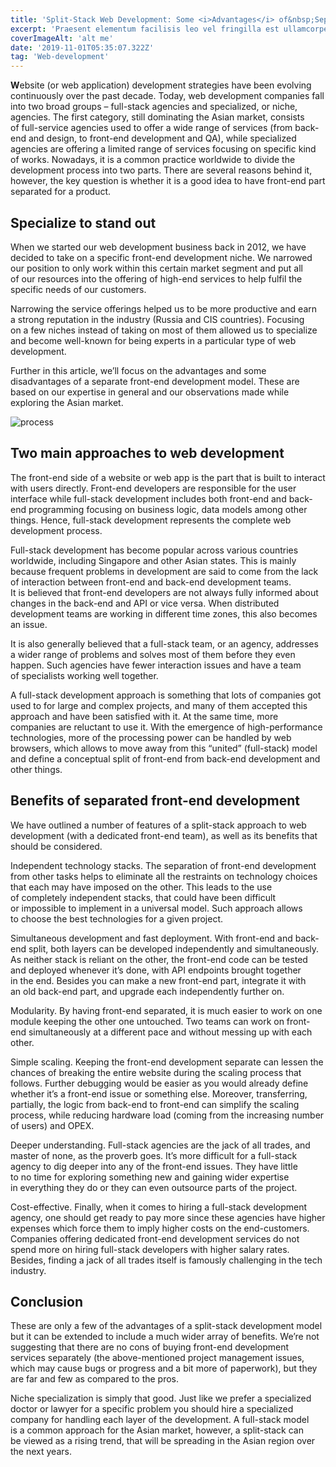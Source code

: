```yaml
---
title: 'Split-Stack Web Development: Some <i>Advantages</i> of&nbsp;Separating <span style="white-space:nowrap">Front-end</span> from <span style="white-space:nowrap">Back-end</span>'
excerpt: 'Praesent elementum facilisis leo vel fringilla est ullamcorper eget. At imperdiet dui accumsan sit amet nulla facilisi morbi tempus.'
coverImageAlt: 'alt me'
date: '2019-11-01T05:35:07.322Z'
tag: 'Web-development'
---
```


**W**ebsite (or&nbsp;web application) development strategies have been evolving continuously over the past decade. Today, web development companies fall into two broad groups&nbsp;– full-stack agencies and specialized, or&nbsp;niche, agencies. The first category, still dominating the Asian market, consists of&nbsp;full-service agencies used to&nbsp;offer a&nbsp;wide range of&nbsp;services (from back-end and design, to&nbsp;front-end development and&nbsp;QA), while specialized agencies are offering a&nbsp;limited range of&nbsp;services focusing on&nbsp;specific kind of&nbsp;works. Nowadays, it&nbsp;is&nbsp;a&nbsp;common practice worldwide to&nbsp;divide the development process into two parts. There are several reasons behind&nbsp;it, however, the key question is&nbsp;whether it&nbsp;is&nbsp;a&nbsp;good idea to&nbsp;have front-end part separated for a&nbsp;product.

## Specialize to&nbsp;stand out

When we&nbsp;started our web development business back in&nbsp;2012, we&nbsp;have decided to&nbsp;take on&nbsp;a&nbsp;specific front-end development niche. We&nbsp;narrowed our position to&nbsp;only work within this certain market segment and put all of&nbsp;our resources into the offering of&nbsp;high-end services to&nbsp;help fulfil the specific needs of&nbsp;our customers.

Narrowing the service offerings helped&nbsp;us to&nbsp;be&nbsp;more productive and earn a&nbsp;strong reputation in&nbsp;the industry (Russia and CIS countries). Focusing on&nbsp;a&nbsp;few niches instead of&nbsp;taking on&nbsp;most of&nbsp;them allowed&nbsp;us to&nbsp;specialize and become well-known for being experts in&nbsp;a&nbsp;particular type of&nbsp;web development.

Further in&nbsp;this article, we’ll focus on&nbsp;the advantages and some disadvantages of&nbsp;a&nbsp;separate front-end development model. These are based on&nbsp;our expertise in&nbsp;general and our observations made while exploring the Asian market.

<Img imageName="process" alt="process" withBigMargin />

## Two main approaches to web development

The front-end side of&nbsp;a&nbsp;website or&nbsp;web app is&nbsp;the part that is&nbsp;built to&nbsp;interact with users directly. Front-end developers are responsible for the user interface while full-stack development includes both front-end and back-end programming focusing on&nbsp;business logic, data models among other things. Hence, full-stack development represents the complete web development process.

Full-stack development has become popular across various countries worldwide, including Singapore and other Asian states. This is&nbsp;mainly because frequent problems in&nbsp;development are said to&nbsp;come from the lack of&nbsp;interaction between front-end and back-end development teams. It&nbsp;is&nbsp;believed that front-end developers are not always fully informed about changes in&nbsp;the back-end and API or&nbsp;vice versa. When distributed development teams are working in&nbsp;different time zones, this also becomes an&nbsp;issue.

It&nbsp;is&nbsp;also generally believed that a&nbsp;full-stack team, or&nbsp;an&nbsp;agency, addresses a&nbsp;wider range of&nbsp;problems and solves most of&nbsp;them before they even happen. Such agencies have fewer interaction issues and have a&nbsp;team of&nbsp;specialists working well together.

A&nbsp;full-stack development approach is&nbsp;something that lots of&nbsp;companies got used to&nbsp;for large and complex projects, and many of&nbsp;them accepted this approach and have been satisfied with&nbsp;it. At&nbsp;the same time, more companies are reluctant to&nbsp;use&nbsp;it. With the emergence of&nbsp;high-performance technologies, more of&nbsp;the processing power can be&nbsp;handled by&nbsp;web browsers, which allows to&nbsp;move away from this “united” (full-stack) model and define a&nbsp;conceptual split of&nbsp;front-end from back-end development and other things.

<Separator type="bg-repeat" lineColor="#D3D3FF" imageName="peopleWithGramophone" />

## Benefits of separated front-end development

We&nbsp;have outlined a&nbsp;number of&nbsp;features of&nbsp;a&nbsp;split-stack approach to&nbsp;web development (with a&nbsp;dedicated front-end team), as&nbsp;well as&nbsp;its benefits that should be&nbsp;considered.

Independent technology stacks. The separation of&nbsp;front-end development from other tasks helps to&nbsp;eliminate all the restraints on&nbsp;technology choices that each may have imposed on&nbsp;the other. This leads to&nbsp;the use of&nbsp;completely independent stacks, that could have been difficult or&nbsp;impossible to&nbsp;implement in&nbsp;a&nbsp;universal model. Such approach allows to&nbsp;choose the best technologies for a&nbsp;given project.

Simultaneous development and fast deployment. With front-end and back-end split, both layers can be&nbsp;developed independently and simultaneously. As&nbsp;neither stack is&nbsp;reliant on&nbsp;the other, the front-end code can be&nbsp;tested and deployed whenever it’s done, with API endpoints brought together in&nbsp;the end. Besides you can make a&nbsp;new front-end part, integrate it&nbsp;with an&nbsp;old back-end part, and upgrade each independently further&nbsp;on.

Modularity. By&nbsp;having front-end separated, it&nbsp;is&nbsp;much easier to&nbsp;work on&nbsp;one module keeping the other one untouched. Two teams can work on&nbsp;front-end simultaneously at&nbsp;a&nbsp;different pace and without messing up&nbsp;with each other.

Simple scaling. Keeping the front-end development separate can lessen the chances of&nbsp;breaking the entire website during the scaling process that follows. Further debugging would be&nbsp;easier as&nbsp;you would already define whether it’s a&nbsp;front-end issue or&nbsp;something else. Moreover, transferring, partially, the logic from back-end to&nbsp;front-end can simplify the scaling process, while reducing hardware load (coming from the increasing number of&nbsp;users) and OPEX.

Deeper understanding. Full-stack agencies are the jack of&nbsp;all trades, and master of&nbsp;none, as&nbsp;the proverb goes. It’s more difficult for a&nbsp;full-stack agency to&nbsp;dig deeper into any of&nbsp;the front-end issues. They have little to&nbsp;no&nbsp;time for exploring something new and gaining wider expertise in&nbsp;everything they do&nbsp;or&nbsp;they can even outsource parts of&nbsp;the project.

Cost-effective. Finally, when it&nbsp;comes to&nbsp;hiring a&nbsp;full-stack development agency, one should get ready to&nbsp;pay more since these agencies have higher expenses which force them to&nbsp;imply higher costs on&nbsp;the end-customers. Companies offering dedicated front-end development services do&nbsp;not spend more on&nbsp;hiring full-stack developers with higher salary rates. Besides, finding a&nbsp;jack of&nbsp;all trades itself is&nbsp;famously challenging in&nbsp;the tech industry.


## Conclusion

These are only a&nbsp;few of&nbsp;the advantages of&nbsp;a&nbsp;split-stack development model but it&nbsp;can be&nbsp;extended to&nbsp;include a&nbsp;much wider array of&nbsp;benefits. We’re not suggesting that there are no&nbsp;cons of&nbsp;buying front-end development services separately (the above-mentioned project management issues, which may cause bugs or&nbsp;progress and a&nbsp;bit more of&nbsp;paperwork), but they are far and few as&nbsp;compared to&nbsp;the pros.

Niche specialization is&nbsp;simply that good. Just like we&nbsp;prefer a&nbsp;specialized doctor or&nbsp;lawyer for a&nbsp;specific problem you should hire a&nbsp;specialized company for handling each layer of&nbsp;the development. A&nbsp;full-stack model is&nbsp;a&nbsp;common approach for the Asian market, however, a&nbsp;split-stack can be&nbsp;viewed as&nbsp;a&nbsp;rising trend, that will be&nbsp;spreading in&nbsp;the Asian region over the next years.

